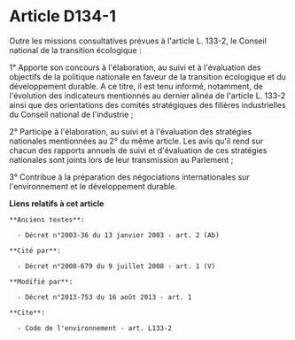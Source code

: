 # Article D134-1

Outre les missions consultatives prévues à l'article L. 133-2, le Conseil national de la transition écologique : 

1° Apporte son concours à l'élaboration, au suivi et à l'évaluation des objectifs de la politique nationale en faveur de la
transition écologique et du développement durable. A ce titre, il est tenu informé, notamment, de l'évolution des indicateurs
mentionnés au dernier alinéa de l'article L. 133-2 ainsi que des orientations des comités stratégiques des filières
industrielles du Conseil national de l'industrie ; 

2° Participe à l'élaboration, au suivi et à l'évaluation des stratégies nationales mentionnées au 2° du même article. Les
avis qu'il rend sur chacun des rapports annuels de suivi et d'évaluation de ces stratégies nationales sont joints lors de
leur transmission au Parlement ; 

3° Contribue à la préparation des négociations internationales sur l'environnement et le développement durable.

**Liens relatifs à cet article**

	**Anciens textes**:

	  - Décret n°2003-36 du 13 janvier 2003 - art. 2 (Ab)

	**Cité par**:

	  - Décret n°2008-679 du 9 juillet 2008 - art. 1 (V)

	**Modifié par**:

	  - Décret n°2013-753 du 16 août 2013 - art. 1

	**Cite**:

	  - Code de l'environnement - art. L133-2
